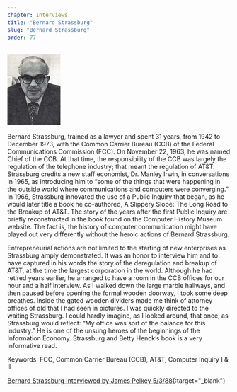```yaml
---
chapter: Interviews
title: "Bernard Strassburg"
slug: "Bernard Strassburg"
order: 77
---
```


![Bernard Strassburg](/assets/img/bernard-strassburg-l.jpg)

Bernard Strassburg, trained as a lawyer and spent 31 years, from 1942 to December 1973, with the Common Carrier Bureau (CCB) of the Federal Communications Commission (FCC). On November 22, 1963, he was named Chief of the CCB. At that time, the responsibility of the CCB was largely the regulation of the telephone industry; that meant the regulation of AT&T. Strassburg credits a new staff economist, Dr. Manley Irwin, in conversations in 1965, as introducing him to “some of the things that were happening in the outside world where communications and computers were converging.” In 1966, Strassburg innovated the use of a Public Inquiry that began, as he would later title a book he co-authored, A Slippery Slope: The Long Road to the Breakup of AT&T. The story of the years after the first Public Inquiry are briefly reconstructed in the book found on the Computer History Museum website. The fact is, the history of computer communication might have played out very differently without the heroic actions of Bernard Strassburg.

Entrepreneurial actions are not limited to the starting of new enterprises as Strassburg amply demonstrated. It was an honor to interview him and to have captured in his words the story of the deregulation and breakup of AT&T, at the time the largest corporation in the world. Although he had retired years earlier, he arranged to have a room in the CCB offices for our hour and a half interview. As I walked down the large marble hallways, and then paused before opening the formal wooden doorway, I took some deep breathes. Inside the gated wooden dividers made me think of attorney offices of old that I had seen in pictures. I was quickly directed to the waiting Strassburg. I could hardly imagine, as I looked around, that once, as Strassburg would reflect: “My office was sort of the balance for this industry.” He is one of the unsung heroes of the beginnings of the Information Economy. Strassburg and Betty Henck’s book is a very informative read.

Keywords: FCC, Common Carrier Bureau (CCB), AT&T, Computer Inquiry I & II

[Bernard Strassburg Interviewed by James Pelkey 5/3/88](https://archive.computerhistory.org/resources/access/text/2015/11/102738016-05-01-acc.pdf){:target="_blank"}
